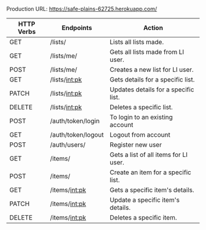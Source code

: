 
Production URL: https://safe-plains-62725.herokuapp.com/ 


| HTTP Verbs | Endpoints                       | Action                                 |
| ---------- | ------------------------------- | -------------------------------------- |
| GET        | /lists/                         | Lists all lists made.                  |
| GET        | /lists/me/                      | Gets all lists made from LI user.      |
| POST       | /lists/me/                      | Creates a new list for LI user.        |
| GET        | /lists/<int:pk>                 | Gets details for a specific list.      |
| PATCH      | /lists/<int:pk>                 | Updates details for a specific list.   |
| DELETE     | /lists/<int:pk>                 | Deletes a specific list.               |
| POST       | /auth/token/login               | To login to an existing account        |
| GET        | /auth/token/logout              | Logout from account                    |
| POST       | /auth/users/                    | Register new user                      |
| GET        | /items/                         | Gets a list of all items for LI user.  |
| POST       | /items/                         | Create an item for a specific list.    |
| GET        | /items/<int:pk>                 | Gets a specific item's details.        |
| PATCH      | /items/<int:pk>                 | Update a specific item's details.      |
| DELETE     | /items/<int:pk>                 | Deletes a specific item.               |
